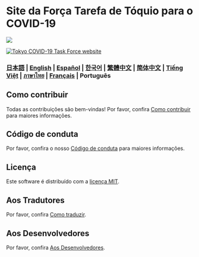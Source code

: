 # Site da Força Tarefa de Tóquio para o COVID-19

![](https://github.com/tokyo-metropolitan-gov/covid19/workflows/production%20deploy/badge.svg)

[![Tokyo COVID-19 Task Force website](https://user-images.githubusercontent.com/1301149/75629392-1d19d900-5c25-11ea-843d-2d4376e3a560.png)](https://iwate.stopcovid19.jp/)


### [日本語](./../../README.md) | [English](./../en/README.md)  | [Español](./../es/README.md) | [한국어](./../ko/README.md) | [繁體中文](./../zh_TW/README.md) | [简体中文](./../zh_CN/README.md) | [Tiếng Việt](./../vi/README.md) | [ภาษาไทย](./../th/README.md) | [Français](./../fr/README.md) | Português


## Como contribuir

Todas as contribuições são bem-vindas!
Por favor, confira [Como contribuir](./CONTRIBUTING.md) para maiores informações.

## Código de conduta

Por favor, confira o nosso [Código de conduta](./CODE_OF_CONDUCT.md) para maiores informações.

## Licença
Este software é distribuído com a [licença MIT](./../../LICENSE.txt).

## Aos Tradutores

Por favor, confira [Como traduzir](./../../TRANSLATION.md).

## Aos Desenvolvedores

Por favor, confira [Aos Desenvolvedores](./FOR_DEVELOPERS.md).
